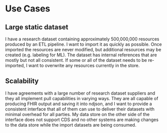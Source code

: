# Use Cases

## Large static dataset

I have a research dataset containing approximately 500,000,000 resources produced by an ETL pipeline. I want to import it as quickly as possible. Once imported the resources are never modified, but additional resources may be created (e.g. labeling for ML). The dataset has internal references that are mostly but not all consistent. If some or all of the dataset needs to be re-imported, I want to overwrite any resources currently in the store.

## Scalability

I have agreements with a large number of research dataset suppliers and they all implement pull capabilities in varying ways. They are all capable of producing FHIR output and saving it into ndjson, and I want to provide a consistent interface that all of them can use to deliver their datasets with minimal overhead for all parties. My data store on the other side of the interface does not support CDS and no other systems are making changes to the data store while the import datasets are being consumed.
